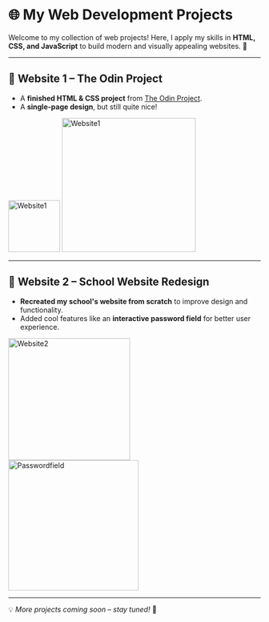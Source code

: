 # 🌐 My Web Development Projects  

Welcome to my collection of web projects! Here, I apply my skills in **HTML, CSS, and JavaScript** to build modern and visually appealing websites. 🚀  

---

## 🎨 Website 1 – The Odin Project  

- A **finished HTML & CSS project** from [The Odin Project](https://www.theodinproject.com/paths/foundations/courses/foundations).  
- A **single-page design**, but still quite nice!  

<img width="103" alt="Website1" src="https://github.com/user-attachments/assets/94bc8ff0-6be2-4862-8913-539772527bb6" />  
<img width="267" alt="Website1" src="https://github.com/user-attachments/assets/ef64d9ef-9c6f-4afc-99d3-301851db28a5" />  

---

## 🏫 Website 2 – School Website Redesign  

- **Recreated my school's website from scratch** to improve design and functionality.  
- Added cool features like an **interactive password field** for better user experience.  

<img width="243" alt="Website2" src="https://github.com/user-attachments/assets/cf00e09a-5024-442b-8e1a-de5023f5e30d" />  
<img width="260" alt="Passwordfield" src="https://github.com/user-attachments/assets/6ffa3571-3512-4bdf-a99a-fa536cdacd98" />  

---

💡 *More projects coming soon – stay tuned!* 🚀  

